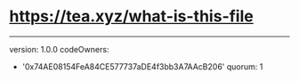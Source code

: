# https://tea.xyz/what-is-this-file
---
version: 1.0.0
codeOwners:
  - '0x74AE08154FeA84CE577737aDE4f3bb3A7AAcB206'
quorum: 1
